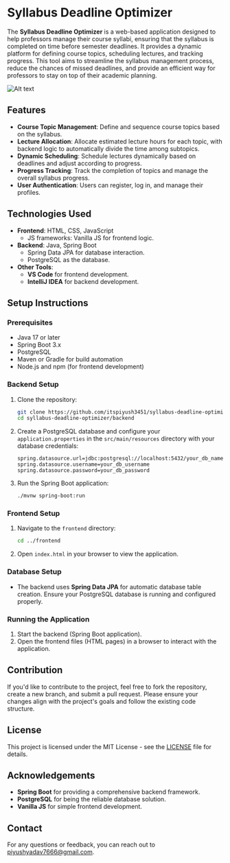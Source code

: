 # Syllabus Deadline Optimizer

The **Syllabus Deadline Optimizer** is a web-based application designed to help professors manage their course syllabi, ensuring that the syllabus is completed on time before semester deadlines. It provides a dynamic platform for defining course topics, scheduling lectures, and tracking progress. This tool aims to streamline the syllabus management process, reduce the chances of missed deadlines, and provide an efficient way for professors to stay on top of their academic planning.


![Alt text](relative-path/image.png)


## Features

- **Course Topic Management**: Define and sequence course topics based on the syllabus.
- **Lecture Allocation**: Allocate estimated lecture hours for each topic, with backend logic to automatically divide the time among subtopics.
- **Dynamic Scheduling**: Schedule lectures dynamically based on deadlines and adjust according to progress.
- **Progress Tracking**: Track the completion of topics and manage the overall syllabus progress.
- **User Authentication**: Users can register, log in, and manage their profiles.

## Technologies Used

- **Frontend**: HTML, CSS, JavaScript
  - JS frameworks: Vanilla JS for frontend logic.
- **Backend**: Java, Spring Boot
  - Spring Data JPA for database interaction.
  - PostgreSQL as the database.
- **Other Tools**:
  - **VS Code** for frontend development.
  - **IntelliJ IDEA** for backend development.



## Setup Instructions

### Prerequisites

- Java 17 or later
- Spring Boot 3.x
- PostgreSQL
- Maven or Gradle for build automation
- Node.js and npm (for frontend development)

### Backend Setup

1. Clone the repository:

    ```bash
    git clone https://github.com/itspiyush3451/syllabus-deadline-optimizer.git
    cd syllabus-deadline-optimizer/backend
    ```

2. Create a PostgreSQL database and configure your `application.properties` in the `src/main/resources` directory with your database credentials:

    ```properties
    spring.datasource.url=jdbc:postgresql://localhost:5432/your_db_name
    spring.datasource.username=your_db_username
    spring.datasource.password=your_db_password
    ```

3. Run the Spring Boot application:

    ```bash
    ./mvnw spring-boot:run
    ```

### Frontend Setup

1. Navigate to the `frontend` directory:

    ```bash
    cd ../frontend
    ```

2. Open `index.html` in your browser to view the application.

### Database Setup

- The backend uses **Spring Data JPA** for automatic database table creation. Ensure your PostgreSQL database is running and configured properly.

### Running the Application

1. Start the backend (Spring Boot application).
2. Open the frontend files (HTML pages) in a browser to interact with the application.

## Contribution

If you'd like to contribute to the project, feel free to fork the repository, create a new branch, and submit a pull request. Please ensure your changes align with the project's goals and follow the existing code structure.

## License

This project is licensed under the MIT License - see the [LICENSE](LICENSE) file for details.

## Acknowledgements

- **Spring Boot** for providing a comprehensive backend framework.
- **PostgreSQL** for being the reliable database solution.
- **Vanilla JS** for simple frontend development.

## Contact

For any questions or feedback, you can reach out to piyushyadav7666@gmail.com.


